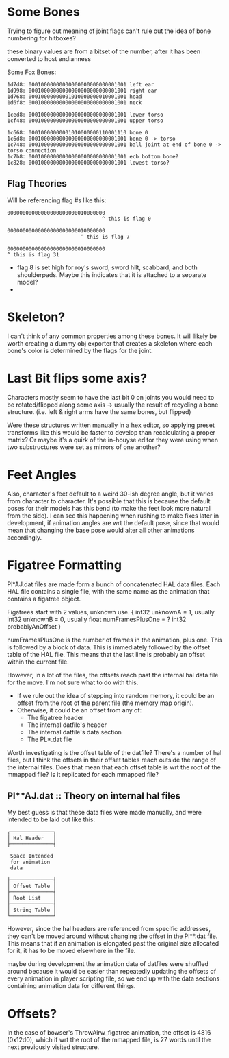 # Some Bones

Trying to figure out meaning of joint flags
can't rule out the idea of bone numbering for hitboxes?

these binary values are from a bitset of the number,
after it has been converted to host endianness

Some Fox Bones:

    1d7d8: 00010000000000000000000000001001 left ear
    1d998: 00010000000000000000000000001001 right ear
    1d768: 00010000000001010000000010001001 head
    1d6f8: 00010000000000000000000000001001 neck

    1ced8: 00010000000000000000000000001001 lower torso
    1cf48: 00010000000000000000000000001001 upper torso

    1c668: 00010000000001010000000110001110 bone 0
    1c6d8: 00010000000000000000000000001001 bone 0 -> torso
    1c748: 00010000000000000000000000001001 ball joint at end of bone 0 -> torso connection
    1c7b8: 00010000000000000000000000001001 ecb bottom bone?
    1c828: 00010000000000000000000000001001 lowest torso?



## Flag Theories

Will be referencing flag #s like this:



    00000000000000000000000010000000
                                   ^ this is flag 0

    00000000000000000000000010000000
                            ^ this is flag 7

    00000000000000000000000010000000
    ^ this is flag 31


 - flag 8 is set high for roy's sword, sword hilt, scabbard, and both
    shoulderpads. Maybe this indicates that it is attached to a separate
    model?
 - 




# Skeleton?
I can't think of any common properties among these bones. It will likely be
worth creating a dummy obj exporter that creates a skeleton where each bone's 
color is determined by the flags for the joint.





# Last Bit flips some axis?
Characters mostly seem to have the last bit 0 on joints you would need to be 
rotated/flipped along some axis -> usually the result of recycling a
bone structure. (i.e. left & right arms have the same bones, but flipped)

Were these structures written manually in a hex editor, so applying preset
transforms like this would be faster to develop than recalculating a proper
matrix? Or maybe it's a quirk of the in-houyse editor they were using when two
substructures were set as mirrors of one another?


# Feet Angles
Also, character's feet default to a weird 30-ish degree angle, but it
varies from character to character. It's possible that this is because the
default poses for their models has this bend (to make the feet look more
natural from the side).
I can see this happening when rushing to make fixes later in development, if 
animation angles are wrt the default pose, since that would mean that changing
the base pose would alter all other animations accordingly.


# Figatree Formatting
Pl\*AJ.dat files are made form a bunch of concatenated HAL data files. Each HAL
file contains a single file, with the same name as the animation that contains
a figatree object.

Figatrees start with 2 values, unknown use.
{
    int32   unknownA = 1, usually
    int32   unknownB = 0, usually
    float   numFramesPlusOne = ?
    int32   probablyAnOffset
}

numFramesPlusOne is the number of frames in the animation, plus one.
This is followed by a block of data. This is immediately followed by the offset
table of the HAL file. This means that the last line is probably an offset
within the current file.

However, in a lot of the files, the offsets reach past the internal hal data
file for the move. I'm not sure what to do with this.

 - If we rule out the idea of stepping into random memory, it could be an
   offset from the root of the parent file (the memory map origin).
 - Otherwise, it could be an offset from any of:
     - The figatree header
     - The internal datfile's header
     - The internal datfile's data section
     - The PL\*.dat file

Worth investigating is the offset table of the datfile? There's a number of hal
files, but I think the offsets in their offset tables reach outside the range
of the internal files. Does that mean that each offset table is wrt the root of
the mmapped file? Is it replicated for each mmapped file?


## Pl\*\*AJ.dat :: Theory on internal hal files

My best guess is that these data
files were made manually, and were intended to be laid out like this:


    ┌──────────────┐
    │ Hal Header   │
    ├──────────────┤

     Space Intended
     for animation
     data

    ├──────────────┤
    │ Offset Table │
    ├──────────────┤
    │ Root List    │
    ├──────────────┤
    │ String Table │
    └──────────────┘


However, since the hal headers are referenced from specific addresses, they
can't be moved around without changing the offset in the Pl\*\*.dat file.
This means that if an animation is elongated past the original size allocated
for it, it has to be moved elsewhere in the file.

maybe during development the animation data of datfiles were shuffled around 
because it would be easier than repeatedly updating the offsets of every 
animation in player scripting file, so we end up with the data sections
containing animation data for different things.


# Offsets?

In the case of bowser's ThrowAirw\_figatree animation, the offset is
4816 (0x12d0), which if wrt the root of the mmapped file, is 27 words until
the next previously visited structure.




